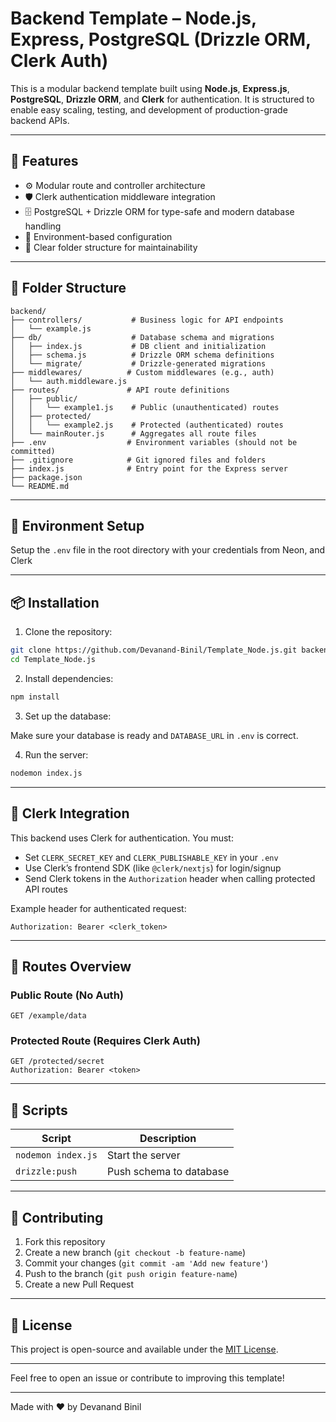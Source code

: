 # Backend Template – Node.js, Express, PostgreSQL (Drizzle ORM, Clerk Auth)

This is a modular backend template built using **Node.js**, **Express.js**, **PostgreSQL**, **Drizzle ORM**, and **Clerk** for authentication. It is structured to enable easy scaling, testing, and development of production-grade backend APIs.

---

## 🚀 Features

* ⚙️ Modular route and controller architecture
* 🛡️ Clerk authentication middleware integration
* 🗄️ PostgreSQL + Drizzle ORM for type-safe and modern database handling
* 🌱 Environment-based configuration
* 📁 Clear folder structure for maintainability

---

## 📁 Folder Structure

```
backend/
├── controllers/           # Business logic for API endpoints
│   └── example.js
├── db/                    # Database schema and migrations
│   ├── index.js           # DB client and initialization
│   ├── schema.js          # Drizzle ORM schema definitions
│   └── migrate/           # Drizzle-generated migrations
├── middlewares/          # Custom middlewares (e.g., auth)
│   └── auth.middleware.js
├── routes/               # API route definitions
│   ├── public/
│   │   └── example1.js    # Public (unauthenticated) routes
│   ├── protected/
│   │   └── example2.js    # Protected (authenticated) routes
│   └── mainRouter.js      # Aggregates all route files
├── .env                  # Environment variables (should not be committed)
├── .gitignore            # Git ignored files and folders
├── index.js              # Entry point for the Express server
├── package.json
└── README.md
```

---

## 🧪 Environment Setup

Setup the `.env` file in the root directory with your credentials from Neon, and Clerk 


---

## 📦 Installation

1. Clone the repository:

```bash
git clone https://github.com/Devanand-Binil/Template_Node.js.git backend
cd Template_Node.js
```

2. Install dependencies:

```bash
npm install
```

3. Set up the database:

Make sure your database is ready and `DATABASE_URL` in `.env` is correct.

4. Run the server:

```bash
nodemon index.js
```

---

## 🧩 Clerk Integration

This backend uses Clerk for authentication. You must:

* Set `CLERK_SECRET_KEY` and `CLERK_PUBLISHABLE_KEY` in your `.env`
* Use Clerk’s frontend SDK (like `@clerk/nextjs`) for login/signup
* Send Clerk tokens in the `Authorization` header when calling protected API routes

Example header for authenticated request:

```http
Authorization: Bearer <clerk_token>
```

---

## 🔐 Routes Overview

### Public Route (No Auth)

```http
GET /example/data
```

### Protected Route (Requires Clerk Auth)

```http
GET /protected/secret
Authorization: Bearer <token>
```

---

## 📜 Scripts

| Script            | Description                  |
| ----------------- | ---------------------------- |
| `nodemon index.js`| Start the server             |
| `drizzle:push`    | Push schema to database      |

---

## 🤝 Contributing

1. Fork this repository
2. Create a new branch (`git checkout -b feature-name`)
3. Commit your changes (`git commit -am 'Add new feature'`)
4. Push to the branch (`git push origin feature-name`)
5. Create a new Pull Request

---

## 📄 License

This project is open-source and available under the [MIT License](LICENSE).

---

Feel free to open an issue or contribute to improving this template!

---

Made with ❤️ by Devanand Binil
